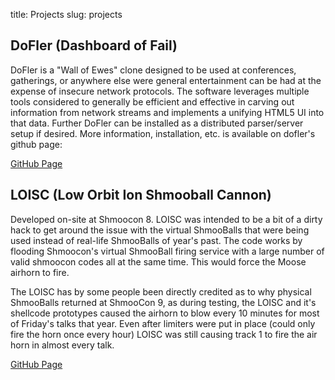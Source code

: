 title: Projects
slug: projects

## DoFler (Dashboard of Fail)

DoFler is a "Wall of Ewes" clone designed to be used at conferences, gatherings, or anywhere else were general entertainment can be had at the expense of insecure network protocols.  The software leverages multiple tools considered to generally be efficient and effective in carving out information from network streams and implements a unifying HTML5 UI into that data.  Further DoFler can be installed as a distributed parser/server setup if desired.  More information, installation, etc. is available on dofler's github page:

[GitHub Page](http://github.com/stevemcgrath/dofler)


## LOISC (Low Orbit Ion Shmooball Cannon)

Developed on-site at Shmoocon 8.  LOISC was intended to be a bit of a dirty hack to get around the issue with the virtual ShmooBalls that were being used instead of real-life ShmooBalls of year's past.  The code works by flooding Shmoocon's virtual ShmooBall firing service with a large number of valid shmoocon codes all at the same time.  This would force the Moose airhorn to fire.

The LOISC has by some people been directly credited as to why physical ShmooBalls returned at ShmooCon 9, as during testing, the LOISC and it's shellcode prototypes caused the airhorn to blow every 10 minutes for most of Friday's talks that year.  Even after limiters were put in place (could only fire the horn once every hour) LOISC was still causing track 1 to fire the air horn in almost every talk.

[GitHub Page](http://github.com/stevemcgrath/loisc)